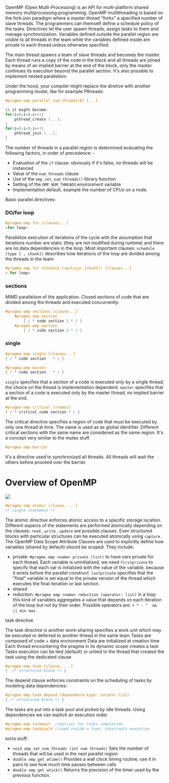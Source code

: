 
OpenMP (Open Multi-Processing) is an API for multi-platform shared memory multiprocessing programming. 
OpenMP multithreading is based on the fork-join paradigm where a master thread "forks" a specified number of slave threads. The programmers can themself define a schedule policy of the tasks. 
Directives let the user spawn threads, assign tasks to them and manage synchronization. 
Variables defined outside the parallel region are visible to all threads in the team while the variables defined inside are private to each thread unless otherwise specified.

The main thread spawns a team of slave threads and becomes the master. Each thread runs a copy of the code in the block and all threads are joined by means of an implied barrier at the end of the block, only the master continues its execution beyond the parallel section. 
It's also possible to implement nested parallelism. 


Under the hood, your compiler might replace the diretive with another programming model, like for example Pthreads:
````Cpp
#pragma omp parallel num_threads(8) {...}

\\ it might become: 
for(i=0;i<8;i++){
	pthread_create (...);
}   
for(i=0;i<8;i++){
	pthread_join (...);
}  
````


The number of threads in a parallel region is determined evaluating the following factors, in order of precedence: - 
- Evaluation of the ```if``` clause: obviously if it's false, no threads will be instanced 
- Value of the ```num_threads``` clause 
- Use of the ```omp_set_num_threads()``` library function 
- Setting of the ```OMP_NUM_THREADS``` environment variable
- Implementation default, example the number of CPUs on a node.

Basic parallel directives: 

### DO/for loop 
````C++
#pragma omp for [clauses...]  
<for loop>
```` 

Parallelize execution of iterations of the cycle with the assumption that iterations number are static (they are not modified during runtime) and there are no data dependencies in the loop. Most important clauses: ```schedule (type [ , chunk])``` describes how iterations of the loop are divided among the threads in the team:
````Cpp
#pragma omp for schedule (<policy>,[chunk]) [clauses...] 
< for loop>   
````

### sections

MIMD parallelism of the application. Closed sections of code that are divided among the threads and executed concurrently. 

````CPP
#pragma omp sections [clause...]   
	#pragma omp section   
		{ / * code section 1 * / }   
	#pragma omp section   
		{ / * code section 2 * / }
````


### single 

````CPP
#pragma omp single [clauses...]
{ / * code section   * / } 

#pragma omp master   
{ / * code section   * / } 
````

```single``` specifies that a section of a code is executed only by a single thread; the choice on the thread is implementation dependent. 
```master``` specifies that a section of a code is executed only by the master thread, no implied barrier at the end. 

````cpp
#pragma omp critical [(name)]   
{ / * critical code section * / }
````

The critical directive specifies a region of code that must be executed by only one thread at time. The name is used as as global identifier. Different critical sections with the same name are considered as the same region. It's a concept very similar to the mutex stuff.

````cpp
#pragma omp barrier
````

It's a directive used to synchronized all threads. All threads will wait the others before proceed over the barrier. 


# Overview of OpenMP

![](dbb6990e487febce1bf76849de1aeb1d.png) 

````Cpp
#pragma omp atomic [clause, ...]   
/* single statement */ 
````

The atomic directive enforces atomic access to a specific storage location. Different aspects of the statements are performed atomically depending on the clauses: ```read``` , ```write``` , ```update``` are possible clauses. Even structured blocks with particular structures can be executed atomically using ```capture``` . 
The OpenMP Data Scope Attribute Clauses are used to explicitly define how variables (shared by default) should be scoped. 
They include: 

- private: ```#pragma omp <name> private (list)``` to have vars private for each thread. Each variable is uninitialized, we need ```firstprivate``` to specify that each var is initialized with the value of the variable, because it exists before the parallel construct. ```lastprivate``` specifies that the "final" variable is set equal to the private version of the thread which executes the final iteration or last section. 
- shared 
- reduction: ```#pragma omp <name> reduction (operator: list)``` in a loop this kind of variables aggregates a value that depends on each iteration of the loop but not by their order. Possible operators are: ```+ * - ^  &&  || min max``` . 

task directive 

 The task directive is another work-sharing specifies a work unit which may be executed or deferred to another thread in the same team Tasks are composed of code + data environment Data are initialized at creation time Each thread encountering the pragma in its dynamic scope creates a task Tasks execution can be tied (default) or untied to the thread that created the task using the dedicated clause 
 
````cpp
#pragma omp task [clause, ...]  
{  /* structured block */ }
````

The depend clause enforces constraints on the scheduling of tasks by modeling data dependencies:

````cpp
#pragma omp task depend (dependence—type: locator-list)   
{ /* structured block */ }
````

The tasks are put into a task pool and picked by idle threads. Using dependencies we can explicit an execution order. 

````cpp
#pragma omp taskwait  //barrier for tasks completion
#pragma omp taskyield //used inside a task, interrupts execution 
````

extra stuff: 

- ```void omp_set_num_threads (int num threads)``` Sets the number of threads that will be used in the next parallel region 
- ```double omp_get_wtime()``` Provides a wall clock timing routine, use it in pairs to see how much time passes between calls 
- ```double omp_get_wtick()``` Returns the precision of the timer used by the previous function.